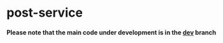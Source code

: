 # post-service

#### Please note that the main code under development is in the [dev](https://github.com/BloggingApp/post-service/tree/dev) branch
